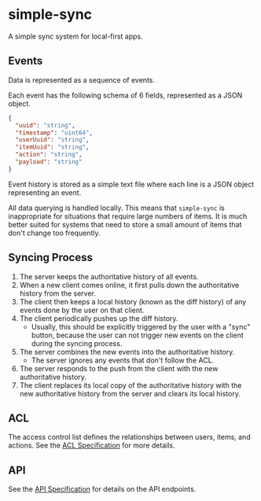 # simple-sync
A simple sync system for local-first apps.

## Events

Data is represented as a sequence of events.

Each event has the following schema of 6 fields, represented as a JSON object.

```json
{
  "uuid": "string",
  "timestamp": "uint64",
  "userUuid": "string",
  "itemUuid": "string",
  "action": "string",
  "payload": "string"
}
```

Event history is stored as a simple text file where each line is a JSON object representing an event.

All data querying is handled locally. This means that `simple-sync` is inappropriate for situations that require large numbers of items. It is much better suited for systems that need to store a small amount of items that don't change too frequently.

## Syncing Process


1.  The server keeps the authoritative history of all events.
2.  When a new client comes online, it first pulls down the authoritative history from the server.
3.  The client then keeps a local history (known as the diff history) of any events done by the user on that client.
4.  The client periodically pushes up the diff history.
    *   Usually, this should be explicitly triggered by the user with a "sync" button, because the user can not trigger new events on the client during the syncing process.
5.  The server combines the new events into the authoritative history.
    *   The server ignores any events that don't follow the ACL.
6.  The server responds to the push from the client with the new authoritative history.
7.  The client replaces its local copy of the authoritative history with the new authoritative history from the server and clears its local history.

## ACL

The access control list defines the relationships between users, items, and actions. See the [ACL Specification](docs/acl.md) for more details.

## API

See the [API Specification](docs/api.md) for details on the API endpoints.
